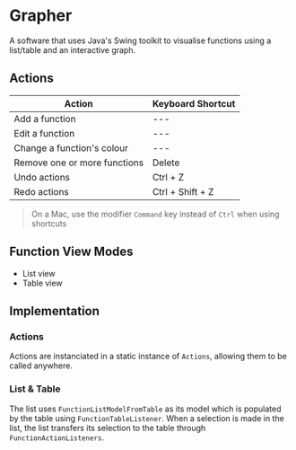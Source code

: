 # Grapher

A software that uses Java's Swing toolkit to visualise functions using a list/table and an interactive graph.

## Actions

| Action                       | Keyboard Shortcut |
| ---------------------------- | ----------------- |
| Add a function               | ---               |
| Edit a function              | ---               |
| Change a function's colour   | ---               |
| Remove one or more functions | Delete            |
| Undo actions                 | Ctrl + Z          |
| Redo actions                 | Ctrl + Shift + Z  |

> On a Mac, use the modifier `Command` key instead of `Ctrl` when using shortcuts

## Function View Modes

- List view
- Table view

## Implementation

### Actions

Actions are instanciated in a static instance of `Actions`, allowing them to be called anywhere.

### List & Table

The list uses `FunctionListModelFromTable` as its model which is populated by the table using `FunctionTableListener`.
When a selection is made in the list, the list transfers its selection to the table through `FunctionActionListeners`.
